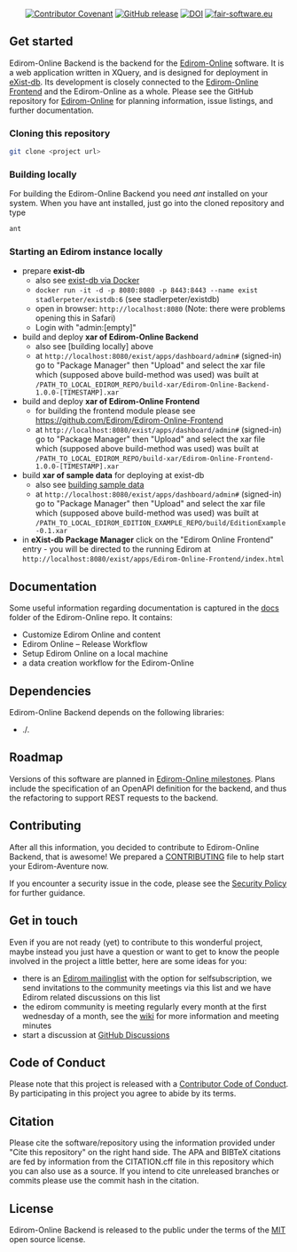 <div align="center">

[![Contributor Covenant](https://img.shields.io/badge/Contributor%20Covenant-2.1-4baaaa.svg)](CODE_OF_CONDUCT.md)
[![GitHub release](https://img.shields.io/github/v/release/Edirom/Edirom-Online-Backend.svg)](https://github.com/Edirom/Edirom-Online-Backend/releases)
[![DOI](https://zenodo.org/badge/DOI/10.5281/zenodo.14998458.svg)](https://doi.org/10.5281/zenodo.14998458)
[![fair-software.eu](https://img.shields.io/badge/fair--software.eu-%E2%97%8F%20%20%E2%97%8F%20%20%E2%97%8B%20%20%E2%97%8F%20%20%E2%97%8B-orange)](https://fair-software.eu)

</div>


## Get started

Edirom-Online Backend is the backend for the [Edirom-Online](https://github.com/Edirom/Edirom-Online) software.  It is a web application written in XQuery, and is designed for deployment in [eXist-db]. Its development is closely connected to the [Edirom-Online Frontend](https://github.com/Edirom/Edirom-Online-Frontend) and the Edirom-Online as a whole. Please see the GitHub repository for [Edirom-Online](https://github.com/Edirom/Edirom-Online) for planning information, issue listings, and further documentation. 

### Cloning this repository

```bash
git clone <project url>
```

### Building locally

For building the Edirom-Online Backend you need *ant* installed on your system. 
When you have ant installed, just go into the cloned repository and type

```bash
ant
```

### Starting an Edirom instance locally

* prepare **exist-db**
  * also see [exist-db via Docker]
  * `docker run -it -d -p 8080:8080 -p 8443:8443 --name exist stadlerpeter/existdb:6` (see stadlerpeter/existdb)
  * open in browser: `http://localhost:8080` (Note: there were problems opening this in Safari)
  * Login with "admin:[empty]"
* build and deploy **xar of Edirom-Online Backend**
  * also see [building locally] above
  * at `http://localhost:8080/exist/apps/dashboard/admin#` (signed-in) go to "Package Manager" then "Upload" and select the xar file which (supposed above build-method was used) was built at `/PATH_TO_LOCAL_EDIROM_REPO/build-xar/Edirom-Online-Backend-1.0.0-[TIMESTAMP].xar`
* build and deploy **xar of Edirom-Online Frontend**
  * for building the frontend module please see https://github.com/Edirom/Edirom-Online-Frontend
  * at `http://localhost:8080/exist/apps/dashboard/admin#` (signed-in) go to "Package Manager" then "Upload" and select the xar file which (supposed above build-method was used) was built at `/PATH_TO_LOCAL_EDIROM_REPO/build-xar/Edirom-Online-Frontend-1.0.0-[TIMESTAMP].xar`
* build **xar of sample data** for deploying at exist-db
  * also see [building sample data]
  * at `http://localhost:8080/exist/apps/dashboard/admin#` (signed-in) go to "Package Manager" then "Upload" and select the xar file which (supposed above build-method was used) was built at `/PATH_TO_LOCAL_EDIROM_EDITION_EXAMPLE_REPO/build/EditionExample-0.1.xar`
* in **eXist-db Package Manager** click on the "Edirom Online Frontend" entry - you will be directed to the running Edirom at `http://localhost:8080/exist/apps/Edirom-Online-Frontend/index.html`

## Documentation

Some useful information regarding documentation is captured in the [docs](https://github.com/Edirom/Edirom-Online/tree/develop/docs) folder of the Edirom-Online repo. It contains:
* Customize Edirom Online and content
* Edirom Online – Release Workflow
* Setup Edirom Online on a local machine
* a data creation workflow for the Edirom-Online

## Dependencies

Edirom-Online Backend depends on the following libraries:

* ./.


## Roadmap

Versions of this software are planned in [Edirom-Online milestones](https://github.com/Edirom/Edirom-Online/milestones). 
Plans include the specification of an OpenAPI definition for the backend, and thus the refactoring to support REST requests to the backend.

## Contributing

After all this information, you decided to contribute to Edirom-Online Backend, that is awesome! We prepared a [CONTRIBUTING] file to help start your Edirom-Aventure now.

If you encounter a security issue in the code, please see the [Security Policy](.github/SECURITY.md) for further guidance.

## Get in touch

Even if you are not ready (yet) to contribute to this wonderful project, maybe instead you just have a question or want to get to know the people involved in the project a little better, here are some ideas for you: 
* there is an [Edirom mailinglist] with the option for selfsubscription, we send invitations to the community meetings via this list and we have Edirom related discussions on this list
* the edirom community is meeting regularly every month at the first wednesday of a month, see the [wiki] for more information and meeting minutes
* start a discussion at [GitHub Discussions]

## Code of Conduct

Please note that this project is released with a [Contributor Code of Conduct]. By participating in this project you agree to abide by its terms.

## Citation

Please cite the software/repository using the information provided under "Cite this repository" on the right hand side. The APA and BIBTeX citations are fed by information from the CITATION.cff file in this repository which you can also use as a source.
If you intend to cite unreleased branches or commits please use the commit hash in the citation. 

## License

Edirom-Online Backend is released to the public under the terms of the [MIT] open source license.

[Musikwissenschaftliches Seminar Detmold/Paderborn]: https://www.muwi-detmold-paderborn.de/
[TEI]: https://tei-c.org/
[MEI]: https://music-encoding.org/
[Virtueller Forschungsverbund Edirom]: https://github.com/Edirom 
[Paderborn University]: https://www.uni-paderborn.de/en/
[Entwicklung von Werkzeugen für digitale Formen wissenschaftlich-kritischer Musikeditionen]: https://edirom.de/edirom-projekt/
[eXist-db]: https://exist-db.org/
[Verovio]: https://www.verovio.org/index.xhtml
[docs]: /docs
[Edirom-Online milestones]: https://github.com/Edirom/Edirom-Online/milestones
[CONTRIBUTING]: CONTRIBUTING.md
[bwbohl/sencha-cmd]: https://github.com/bwbohl/sencha-cmd/pkgs/container/sencha-cmd
[exist-db via Docker]: https://exist-db.org/exist/apps/doc/docker
[building sample data]: https://github.com/Edirom/EditionExample?tab=readme-ov-file#building
[Edirom mailinglist]: https://lists.uni-paderborn.de/mailman/listinfo/edirom-l
[wiki]: https://github.com/Edirom/Edirom-Online/wiki
[GitHub Discussions]: https://github.com/Edirom/Edirom-Online/discussions
[Contributor Code of Conduct]: CODE_OF_CONDUCT.md
[MIT]: https://opensource.org/license/mit
[ANT build file]: https://github.com/Edirom/Edirom-Online-Backend/blob/develop/build.xml
